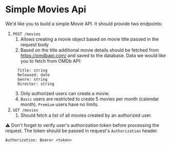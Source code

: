 # Simple Movies Api

We'd like you to build a simple Movie API. It should provide two endpoints:

1. `POST /movies`
    1. Allows creating a movie object based on movie title passed in the request body
    2. Based on the title additional movie details should be fetched from
       https://omdbapi.com/ and saved to the database. Data we would like you to
       fetch from OMDb API:
   ```
     Title: string
     Released: date
     Genre: string
     Director: string
   ```
    3. Only authorized users can create a movie.
    4. `Basic` users are restricted to create 5 movies per month (calendar
       month). `Premium` users have no limits.
1. `GET /movies`
    1. Should fetch a list of all movies created by an authorized user.

⚠️ Don't forget to verify user's authorization token before processing the
request. The token should be passed in request's `Authorization` header.

```
Authorization: Bearer <token>
```